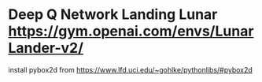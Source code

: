 # Deep Q Network Landing Lunar  https://gym.openai.com/envs/LunarLander-v2/

install pybox2d from https://www.lfd.uci.edu/~gohlke/pythonlibs/#pybox2d
 
